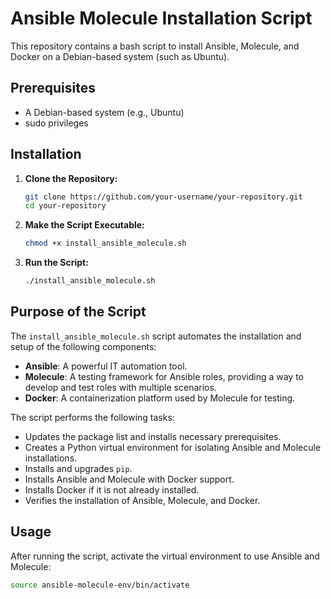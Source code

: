 # Ansible Molecule Installation Script

This repository contains a bash script to install Ansible, Molecule, and Docker on a Debian-based system (such as Ubuntu). 

## Prerequisites

- A Debian-based system (e.g., Ubuntu)
- sudo privileges

## Installation

1. **Clone the Repository:**

    ```bash
    git clone https://github.com/your-username/your-repository.git
    cd your-repository
    ```

2. **Make the Script Executable:**

    ```bash
    chmod +x install_ansible_molecule.sh
    ```

3. **Run the Script:**

    ```bash
    ./install_ansible_molecule.sh
    ```

## Purpose of the Script

The `install_ansible_molecule.sh` script automates the installation and setup of the following components:

- **Ansible**: A powerful IT automation tool.
- **Molecule**: A testing framework for Ansible roles, providing a way to develop and test roles with multiple scenarios.
- **Docker**: A containerization platform used by Molecule for testing.

The script performs the following tasks:
- Updates the package list and installs necessary prerequisites.
- Creates a Python virtual environment for isolating Ansible and Molecule installations.
- Installs and upgrades `pip`.
- Installs Ansible and Molecule with Docker support.
- Installs Docker if it is not already installed.
- Verifies the installation of Ansible, Molecule, and Docker.

## Usage

After running the script, activate the virtual environment to use Ansible and Molecule:

```bash
source ansible-molecule-env/bin/activate
